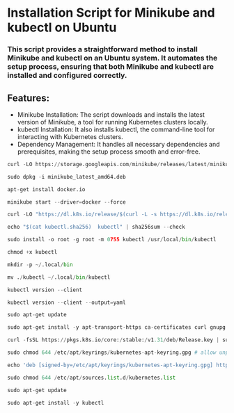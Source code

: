 # Installation Script for Minikube and kubectl on Ubuntu

### This script provides a straightforward method to install Minikube and kubectl on an Ubuntu system. It automates the setup process, ensuring that both Minikube and kubectl are installed and configured correctly.

## Features:

- Minikube Installation: The script downloads and installs the latest version of Minikube, a tool for running Kubernetes clusters locally.
- kubectl Installation: It also installs kubectl, the command-line tool for interacting with Kubernetes clusters.
- Dependency Management: It handles all necessary dependencies and prerequisites, making the setup process smooth and error-free.

```python
curl -LO https://storage.googleapis.com/minikube/releases/latest/minikube_latest_amd64.deb

sudo dpkg -i minikube_latest_amd64.deb
```

```python
apt-get install docker.io
```

```python
minikube start --driver=docker --force
```

```python
curl -LO "https://dl.k8s.io/release/$(curl -L -s https://dl.k8s.io/release/stable.txt)/bin/linux/amd64/kubectl"

echo "$(cat kubectl.sha256)  kubectl" | sha256sum --check

sudo install -o root -g root -m 0755 kubectl /usr/local/bin/kubectl

chmod +x kubectl

mkdir -p ~/.local/bin

mv ./kubectl ~/.local/bin/kubectl

kubectl version --client

kubectl version --client --output=yaml
```
```python
sudo apt-get update

sudo apt-get install -y apt-transport-https ca-certificates curl gnupg

curl -fsSL https://pkgs.k8s.io/core:/stable:/v1.31/deb/Release.key | sudo gpg --dearmor -o /etc/apt/keyrings/kubernetes-apt-keyring.gpg

sudo chmod 644 /etc/apt/keyrings/kubernetes-apt-keyring.gpg # allow unprivileged APT programs to read this keyring

echo 'deb [signed-by=/etc/apt/keyrings/kubernetes-apt-keyring.gpg] https://pkgs.k8s.io/core:/stable:/v1.31/deb/ /' | sudo tee /etc/apt/sources.list.d/kubernetes.list

sudo chmod 644 /etc/apt/sources.list.d/kubernetes.list
```
```python
sudo apt-get update

sudo apt-get install -y kubectl
```

